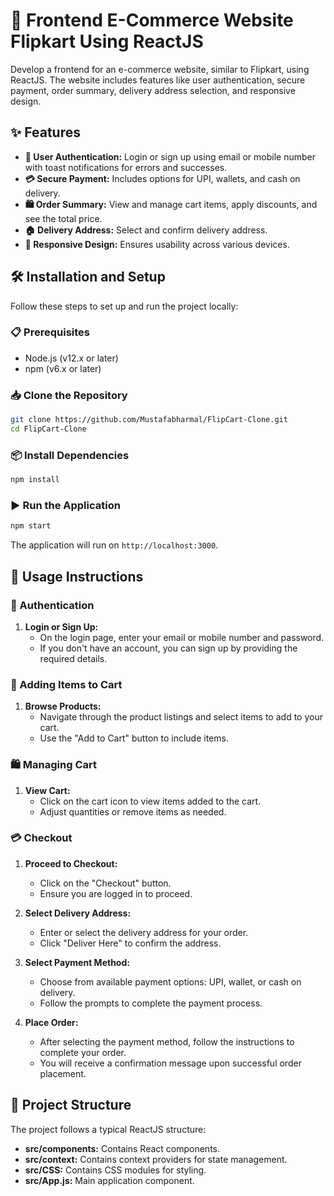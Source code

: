 # 🛒 Frontend E-Commerce Website Flipkart Using ReactJS

Develop a frontend for an e-commerce website, similar to Flipkart, using ReactJS. The website includes features like user authentication, secure payment, order summary, delivery address selection, and responsive design.

## ✨ Features

- **🔐 User Authentication:** Login or sign up using email or mobile number with toast notifications for errors and successes.
- **💳 Secure Payment:** Includes options for UPI, wallets, and cash on delivery.
- **🛍️ Order Summary:** View and manage cart items, apply discounts, and see the total price.
- **🏠 Delivery Address:** Select and confirm delivery address.
- **📱 Responsive Design:** Ensures usability across various devices.

## 🛠️ Installation and Setup

Follow these steps to set up and run the project locally:

### 📋 Prerequisites

- Node.js (v12.x or later)
- npm (v6.x or later)

### 📥 Clone the Repository

```bash
git clone https://github.com/Mustafabharmal/FlipCart-Clone.git
cd FlipCart-Clone
```

### 📦 Install Dependencies

```bash
npm install
```

### ▶️ Run the Application

```bash
npm start
```

The application will run on `http://localhost:3000`.

## 📘 Usage Instructions

### 🔐 Authentication

1. **Login or Sign Up:**
   - On the login page, enter your email or mobile number and password.
   - If you don't have an account, you can sign up by providing the required details.

### 🛒 Adding Items to Cart

1. **Browse Products:**
   - Navigate through the product listings and select items to add to your cart.
   - Use the "Add to Cart" button to include items.

### 🛍️ Managing Cart

1. **View Cart:**
   - Click on the cart icon to view items added to the cart.
   - Adjust quantities or remove items as needed.

### 💳 Checkout

1. **Proceed to Checkout:**
   - Click on the "Checkout" button.
   - Ensure you are logged in to proceed.

2. **Select Delivery Address:**
   - Enter or select the delivery address for your order.
   - Click "Deliver Here" to confirm the address.

3. **Select Payment Method:**
   - Choose from available payment options: UPI, wallet, or cash on delivery.
   - Follow the prompts to complete the payment process.

4. **Place Order:**
   - After selecting the payment method, follow the instructions to complete your order.
   - You will receive a confirmation message upon successful order placement.

## 📂 Project Structure

The project follows a typical ReactJS structure:

- **src/components:** Contains React components.
- **src/context:** Contains context providers for state management.
- **src/CSS:** Contains CSS modules for styling.
- **src/App.js:** Main application component.
